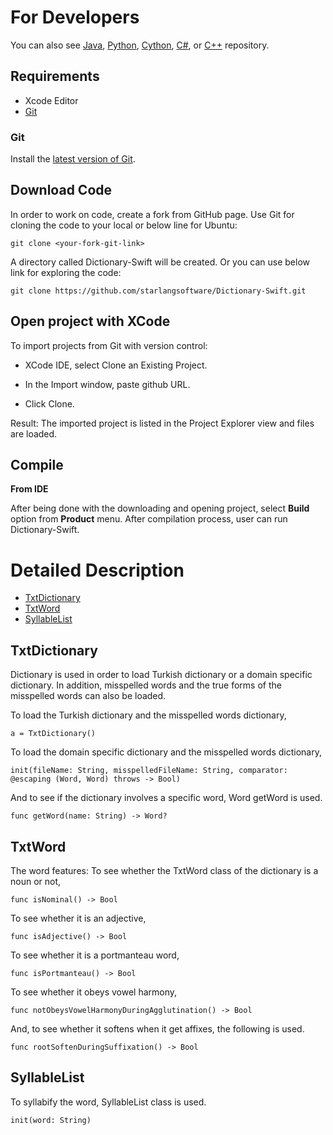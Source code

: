For Developers
============
You can also see [Java](https://github.com/starlangsoftware/Dictionary), [Python](https://github.com/starlangsoftware/Dictionary-Py), [Cython](https://github.com/starlangsoftware/Dictionary-Cy), [C#](https://github.com/starlangsoftware/Dictionary-CS), or [C++](https://github.com/starlangsoftware/Dictionary-CPP) repository.

## Requirements

* Xcode Editor
* [Git](#git)

### Git

Install the [latest version of Git](https://git-scm.com/book/en/v2/Getting-Started-Installing-Git).

## Download Code

In order to work on code, create a fork from GitHub page. 
Use Git for cloning the code to your local or below line for Ubuntu:

	git clone <your-fork-git-link>

A directory called Dictionary-Swift will be created. Or you can use below link for exploring the code:

	git clone https://github.com/starlangsoftware/Dictionary-Swift.git

## Open project with XCode

To import projects from Git with version control:

* XCode IDE, select Clone an Existing Project.

* In the Import window, paste github URL.

* Click Clone.

Result: The imported project is listed in the Project Explorer view and files are loaded.


## Compile

**From IDE**

After being done with the downloading and opening project, select **Build** option from **Product** menu. After compilation process, user can run Dictionary-Swift.

Detailed Description
============

+ [TxtDictionary](#txtdictionary)
+ [TxtWord](#txtword)
+ [SyllableList](#syllablelist)

## TxtDictionary

Dictionary is used in order to load Turkish dictionary or a domain specific dictionary. In addition, misspelled words and the true forms of the misspelled words can also be loaded. 

To load the Turkish dictionary and the misspelled words dictionary,

	a = TxtDictionary()
	
To load the domain specific dictionary and the misspelled words dictionary,

	init(fileName: String, misspelledFileName: String, comparator: @escaping (Word, Word) throws -> Bool)

And to see if the dictionary involves a specific word, Word getWord is used.

	func getWord(name: String) -> Word?

## TxtWord

The word features:
To see whether the TxtWord class of the dictionary is a noun or not,

	func isNominal() -> Bool

To see whether it is an adjective,

	func isAdjective() -> Bool

To see whether it is a portmanteau word,

	func isPortmanteau() -> Bool

To see whether it obeys vowel harmony,

	func notObeysVowelHarmonyDuringAgglutination() -> Bool

And, to see whether it softens when it get affixes, the following is used.

	func rootSoftenDuringSuffixation() -> Bool

## SyllableList

To syllabify the word, SyllableList class is used.

	init(word: String)
